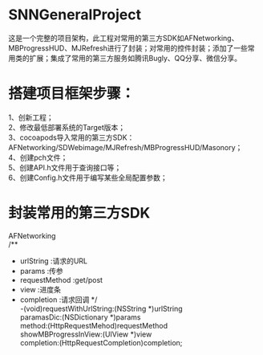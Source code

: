 # SNNGeneralProject
这是一个完整的项目架构，此工程对常用的第三方SDK如AFNetworking、MBProgressHUD、MJRefresh进行了封装；对常用的控件封装；添加了一些常用类的扩展；集成了常用的第三方服务如腾讯Bugly、QQ分享、微信分享。
# 搭建项目框架步骤：
1、创新工程；<br>
2、修改最低部署系统的Target版本；<br>
3、cocoapods导入常用的第三方SDK：AFNetworking/SDWebimage/MJRefresh/MBProgressHUD/Masonory；<br>
4、创建pch文件；<br>
5、创建API.h文件用于查询接口等；<br>
6、创建Config.h文件用于编写某些全局配置参数；<br>
# 封装常用的第三方SDK
AFNetworking<br>
/**
 * urlString           :请求的URL
 * params              :传参
 * requestMethod       :get/post
 * view                :进度条
 * completion          :请求回调
 */<br>
-(void)requestWithUrlString:(NSString *)urlString<br>
                 paramasDic:(NSDictionary *)params<br>
                     method:(HttpRequestMehod)requestMethod<br>
       showMBProgressInView:(UIView *)view<br>
                 completion:(HttpRequestCompletion)completion;<br>

